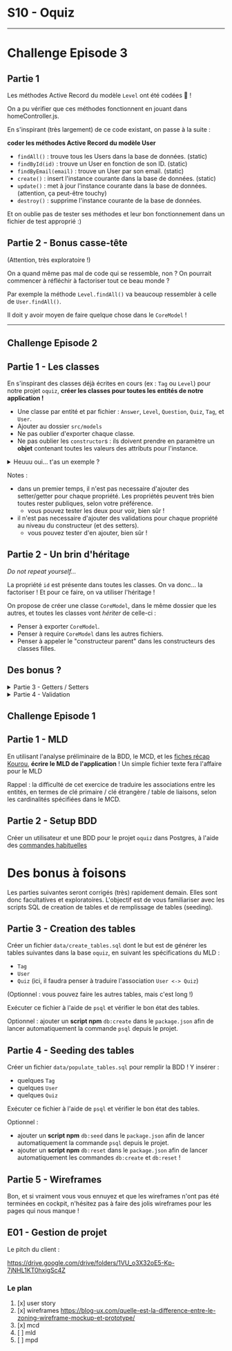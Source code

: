 # S10 - Oquiz

---

# Challenge Episode 3

## Partie 1

Les méthodes Active Record du modèle `Level` ont été codées 🎉 !

On a pu vérifier que ces méthodes fonctionnent en jouant dans homeController.js.

En s'inspirant (très largement) de ce code existant, on passe à la suite :

**coder les méthodes Active Record du modèle User**

- `findAll()` : trouve tous les Users dans la base de données. (static)
- `findById(id)` : trouve un User en fonction de son ID. (static)
- `findByEmail(email)` : trouve un User par son email. (static)
- `create()` : insert l'instance courante dans la base de données. (static)
- `update()` : met à jour l'instance courante dans la base de données. (attention, ça peut-être touchy)
- `destroy()` : supprime l'instance courante de la base de données.

Et on oublie pas de tester ses méthodes et leur bon fonctionnement dans un fichier de test approprié :)

## Partie 2 - Bonus casse-tête

(Attention, très exploratoire !)

On a quand même pas mal de code qui se ressemble, non ? On pourrait commencer à réfléchir à factoriser tout ce beau monde ?

Par exemple la méthode `Level.findAll()` va beaucoup ressembler à celle de `User.findAll()`.

Il doit y avoir moyen de faire quelque chose dans le `CoreModel` !

---

## Challenge Episode 2

## Partie 1 - Les classes

En s'inspirant des classes déjà écrites en cours (ex : `Tag` ou `Level`) pour notre projet `oquiz`,
**créer les classes pour toutes les entités de notre application !**

- Une classe par entité et par fichier : `Answer`, `Level`, `Question`, `Quiz`, `Tag`, et `User`.
- Ajouter au dossier `src/models`
- Ne pas oublier d'exporter chaque classe.
- Ne pas oublier les `constructor`s : ils doivent prendre en paramètre un **objet** contenant toutes les valeurs des attributs pour l'instance.

<details>
<summary>Heuuu oui... t'as un exemple ?</summary>

Le but est d'arriver à instancier les entités de cette manières :

```JS

const monTag = new Tag({ name: "un super tag" });
```

Donc, on devrait donc avoir un constructeur du genre...

```JS
class Tag {
  constructor(obj) {
    this.name = obj.name;
  }
};
```

</details>

Notes :

- dans un premier temps, il n'est pas necessaire d'ajouter des setter/getter pour chaque propriété. Les propriétés peuvent très bien toutes rester publiques, selon votre préférence.
  - vous pouvez tester les deux pour voir, bien sûr !
- il n'est pas necessaire d'ajouter des validations pour chaque propriété au niveau du constructeur (et des setters).
  - vous pouvez tester d'en ajouter, bien sûr !

## Partie 2 - Un brin d'héritage

_Do not repeat yourself..._

La propriété `id` est présente dans toutes les classes.
On va donc... la factoriser ! Et pour ce faire, on va utiliser l'héritage !

On propose de créer une classe `CoreModel`, dans le même dossier que les autres, et toutes les classes vont _hériter_ de celle-ci :

- Penser à exporter `CoreModel`.
- Penser à require `CoreModel` dans les autres fichiers.
- Penser à appeler le "constructeur parent" dans les constructeurs des classes filles.

## Des bonus ?

<details><summary>
Partie 3 - Getters / Setters
</summary>

Dans chaque classe, à commencer par `CoreModel`, coder un "getter" et un "setter" pour les propriétés.

On pense donc à passer les propriétés en `private`, sinon avoir des "getters" et "setters" ne sert à rien !

<details>
<summary>Un exemple </summary>

```js
class CoreModel {
  #id;

  get id() {
    return this.#id;
  };

  set id(value) {
    this.#id = value;
  };
};
```

</details>

Note : oui, c'est long et fastidieux. C'est un bonus !

</details>

<details><summary>
Partie 4 - Validation
</summary>

### Dans les setters

Dans les "setters", rajouter des tests pour vérifier que la donnée passée en argument est du type attendu pour la propriété.

<details>
<summary>Un exemple pour l'ID</summary>

```js
class CoreModel {
  #id;

  set id(value) {
    if (typeof value !== 'number') {
      throw Error("CoreModel.id must be a number !"); // on "lève" une erreur => ça arrête tout !
    }

    this.#id = value;
  }
};
```

</details>

### Dans les constructeurs

Le même principe est possible dans les constructeurs ! On contrôle les valeurs utilisées par l'appelant à l'instanciation.

</details>

## Challenge Episode 1

## Partie 1 - MLD

En utilisant l'analyse préliminaire de la BDD, le MCD, et les [fiches récap Kourou](https://kourou.oclock.io/ressources/fiche-recap/mld),
**écrire le MLD de l'application** ! Un simple fichier texte fera l'affaire pour le MLD

Rappel : la difficulté de cet exercice de traduire les associations entre les entités, en termes de clé primaire / clé étrangère / table de liaisons, selon les cardinalités spécifiées dans le MCD.

## Partie 2 - Setup BDD

Créer un utilisateur et une BDD pour le projet `oquiz` dans Postgres, à l'aide des [commandes habituelles](https://kourou.oclock.io/ressources/fiche-recap/postgresql/)

# Des bonus à foisons

Les parties suivantes seront corrigés (très) rapidement demain. Elles sont donc facultatives et exploratoires.
L'objectif est de vous familiariser avec les scripts SQL de creation de tables et de remplissage de tables (seeding).

## Partie 3 - Creation des tables

Créer un fichier `data/create_tables.sql` dont le but est de générer les tables suivantes dans la base `oquiz`, en suivant les spécifications du MLD :

- `Tag`
- `User`
- `Quiz` (ici, il faudra penser à traduire l'association `User <-> Quiz`)

(Optionnel : vous pouvez faire les autres tables, mais c'est long !)

Exécuter ce fichier à l'aide de `psql` et vérifier le bon état des tables.

Optionnel : ajouter un **script npm** `db:create` dans le `package.json` afin de lancer automatiquement la commande `psql` depuis le projet.

## Partie 4 - Seeding des tables

Créer un fichier `data/populate_tables.sql` pour remplir la BDD ! Y insérer :

- quelques `Tag`
- quelques `User`
- quelques `Quiz`

Exécuter ce fichier à l'aide de `psql` et vérifier le bon état des tables.

Optionnel :

- ajouter un **script npm** `db:seed` dans le `package.json` afin de lancer automatiquement la commande `psql` depuis le projet.
- ajouter un **script npm** `db:reset` dans le `package.json` afin de lancer automatiquement les commandes `db:create` et `db:reset` !

## Partie 5 - Wireframes

Bon, et si vraiment vous vous ennuyez et que les wireframes n'ont pas été terminées en cockpit, n'hésitez pas à faire des jolis wireframes pour les pages qui nous manque !

## E01 - Gestion de projet

Le pitch du client :

<https://drive.google.com/drive/folders/1VU_o3X32oE5-Kp-7jNHL1KT0hxigSc4Z>

### Le plan

1. [x] user story
2. [x] wireframes <https://blog-ux.com/quelle-est-la-difference-entre-le-zoning-wireframe-mockup-et-prototype/>
3. [x] mcd
4. [ ] mld
5. [ ] mpd
